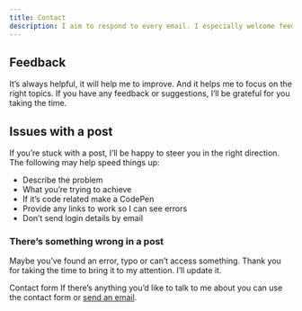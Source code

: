 ```yaml
---
title: Contact
description: I aim to respond to every email. I especially welcome feedback, ideas and things you’d like critique on. Just not link building.
---
```


<Content className="col-start-content-start col-span-5 flex flex-col">

  ## Feedback
  It’s always helpful, it will help me to improve. And it helps me to focus on the right topics. If you have any feedback or suggestions, I’ll be grateful for you taking the time.

  ## Issues with a post
  If you’re stuck with a post, I’ll be happy to steer you in the right direction. The following may help speed things up:

  - Describe the problem
  - What you’re trying to achieve
  - If it’s code related make a CodePen
  - Provide any links to work so I can see errors
  - Don’t send login details by email

  ### There’s something wrong in a post
  Maybe you’ve found an error, typo or can’t access something. Thank you for taking the time to bring it to my attention. I’ll update it.

</Content>

<Notepad className="col-start-7 col-end-content-end">
  <Notepad.Header>Contact form</Notepad.Header>
  <Notepad.Body>
    If there’s anything you’d like to talk to me about you can use the contact form or <a href="mailto:hi@iamsteve.me" className="text-fern-1100 hover:text-dandelion-600 transition duration-200">send an email</a>.
    <ContactForm />
  </Notepad.Body>
</Notepad>
